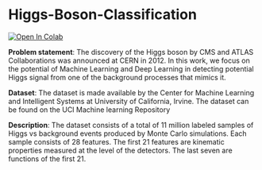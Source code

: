 # Higgs-Boson-Classification

[![Open In Colab](https://colab.research.google.com/assets/colab-badge.svg)](https://colab.research.google.com/drive/1uEbObQUs9aM2_ODeMF6-jK-sRMaeJPmW?usp=sharing)

**Problem statement**: The discovery of the Higgs boson by CMS and ATLAS Collaborations was announced at CERN in 2012. In this work, we focus on the potential of Machine Learning and Deep Learning in detecting potential Higgs signal from one of the background processes that mimics it.

**Dataset**: The dataset is made available by the Center for Machine Learning and Intelligent Systems at University of California, Irvine. The dataset can be found on the UCI Machine learning Repository

**Description**: The dataset consists of a total of 11 million labeled samples of Higgs vs background events produced by Monte Carlo simulations. Each sample consists of 28 features. The first 21 features are kinematic properties measured at the level of the detectors. The last seven are functions of the first 21.
